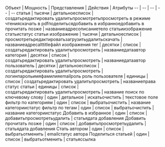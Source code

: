<html>
<body>
<!--StartFragment--><b style="font-weight:normal;" id="docs-internal-guid-62224c14-7fff-27d1-e72c-201f6b73b0b1"><div dir="ltr" style="margin-left:0pt;" align="left">
Объект | Мощность | Представления | Действия | Атрибуты
-- | -- | -- | -- | --
статья | тысячи | детальноесписок | создатьредактировать удалитьпросмотретьпросмотреть в режиме чтенияскачать в pdfподелитьсядобавить в избранноедобавить в прочитать позже | названиеадресописаниетело статьиизображение статьистатус статьи
изображение | тысячи | детальноесписок | просмотретьредактироватьзагрузитьудалитьскачать | названиеадресalttitleфайл изображения
тег | десятки | список | создатьредактировать удалитьпросмотреть | названиедатаавтор
категория | десятки | список | создатьредактировать удалитьпросмотреть | названиедатаавтор
пользователь | десятки | детальноесписок | создатьредактировать удалитьпросмотреть | логинпарольимяфамилияemailроль
роль пользователя | единицы | список | создатьредактировать удалитьпросмотреть | названиеправа
статус статьи | единицы | список | создатьредактировать удалитьпросмотреть | название
поиск по ключевому слову | один | детальное | искатьочистить | текстовое поле
фильтр по категориям | один | список | выбратьочистить | название категориистатус
фильтр по тегам | один | список | выбратьочистить | название категориистатус
Добавить в избранное | один | список | добавитьпросмотретьудалить | статьядата добавления
Добавить прочитать позже | один | список | добавитьпросмотретьудалить | статьядата добавления
Стать автором | один | список | выбратьотменить | emailстатус автора
Поделиться статьей | один | список | выбратьотменить | статьяссылка

</div></b><!--EndFragment-->
</body>
</html>